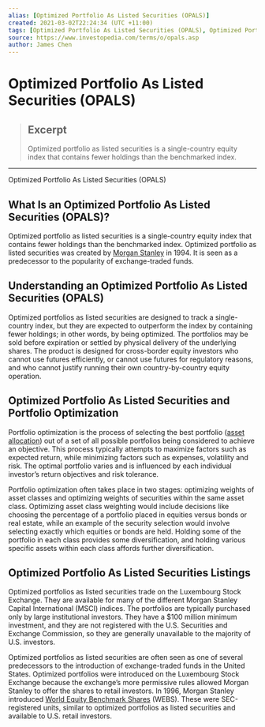 ```yaml
---
alias: [Optimized Portfolio As Listed Securities (OPALS)]
created: 2021-03-02T22:24:34 (UTC +11:00)
tags: [Optimized Portfolio As Listed Securities (OPALS), Optimized Portfolio As Listed Securities (OPALS)]
source: https://www.investopedia.com/terms/o/opals.asp
author: James Chen
---
```


# Optimized Portfolio As Listed Securities (OPALS)

> ## Excerpt
> Optimized portfolio as listed securities is a single-country equity index that contains fewer holdings than the benchmarked index.

---

Optimized Portfolio As Listed Securities (OPALS)
## What Is an Optimized Portfolio As Listed Securities (OPALS)?

Optimized portfolio as listed securities is a single-country equity index that contains fewer holdings than the benchmarked index. Optimized portfolio as listed securities was created by [Morgan Stanley](https://www.investopedia.com/articles/markets/082515/how-morgan-stanley-makes-its-money-ms.asp) in 1994. It is seen as a predecessor to the popularity of exchange-traded funds.

## Understanding an Optimized Portfolio As Listed Securities (OPALS)

Optimized portfolios as listed securities are designed to track a single-country index, but they are expected to outperform the index by containing fewer holdings; in other words, by being optimized. The portfolios may be sold before expiration or settled by physical delivery of the underlying shares. The product is designed for cross-border equity investors who cannot use futures efficiently, or cannot use futures for regulatory reasons, and who cannot justify running their own country-by-country equity operation.

## Optimized Portfolio As Listed Securities and Portfolio Optimization

Portfolio optimization is the process of selecting the best portfolio ([asset allocation](https://www.investopedia.com/investing/6-asset-allocation-strategies-work/)) out of a set of all possible portfolios being considered to achieve an objective. This process typically attempts to maximize factors such as expected return, while minimizing factors such as expenses, volatility and risk. The optimal portfolio varies and is influenced by each individual investor’s return objectives and risk tolerance.

Portfolio optimization often takes place in two stages: optimizing weights of asset classes and optimizing weights of securities within the same asset class. Optimizing asset class weighting would include decisions like choosing the percentage of a portfolio placed in equities versus bonds or real estate, while an example of the security selection would involve selecting exactly which equities or bonds are held. Holding some of the portfolio in each class provides some diversification, and holding various specific assets within each class affords further diversification.

## Optimized Portfolio As Listed Securities Listings

Optimized portfolios as listed securities trade on the Luxembourg Stock Exchange. They are available for many of the different Morgan Stanley Capital International (MSCI) indices. The portfolios are typically purchased only by large institutional investors. They have a $100 million minimum investment, and they are not registered with the U.S. Securities and Exchange Commission, so they are generally unavailable to the majority of U.S. investors.

Optimized portfolios as listed securities are often seen as one of several predecessors to the introduction of exchange-traded funds in the United States. Optimized portfolios were introduced on the Luxembourg Stock Exchange because the exchange’s more permissive rules allowed Morgan Stanley to offer the shares to retail investors. In 1996, Morgan Stanley introduced [World Equity Benchmark Shares](https://www.investopedia.com/terms/w/webs.asp) (WEBS). These were SEC-registered units, similar to optimized portfolios as listed securities and available to U.S. retail investors.
